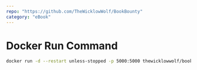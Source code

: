 ```yaml
---
repo: "https://github.com/TheWicklowWolf/BookBounty"
category: "eBook"
---
```


# Docker Run Command

```bash
docker run -d --restart unless-stopped -p 5000:5000 thewicklowwolf/bookbounty:latest
```
